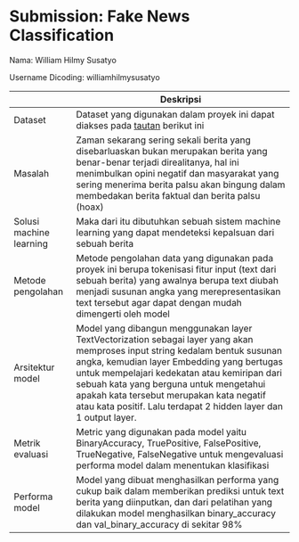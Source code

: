 # Submission: Fake News Classification

Nama: William Hilmy Susatyo

Username Dicoding: williamhilmysusatyo


| | Deskripsi |
| ----------- | ----------- |
| Dataset | Dataset yang digunakan dalam proyek ini dapat diakses pada [tautan](https://www.kaggle.com/datasets/clmentbisaillon/fake-and-real-news-dataset) berikut ini|
| Masalah | Zaman sekarang sering sekali berita yang disebarluaskan bukan merupakan berita yang benar-benar terjadi direalitanya, hal ini menimbulkan opini negatif dan masyarakat yang sering menerima berita palsu akan bingung dalam membedakan berita faktual dan berita palsu (hoax) |
| Solusi machine learning | Maka dari itu dibutuhkan sebuah sistem machine learning yang dapat mendeteksi kepalsuan dari sebuah berita |
| Metode pengolahan | Metode pengolahan data yang digunakan pada proyek ini berupa tokenisasi fitur input (text dari sebuah berita) yang awalnya berupa text diubah menjadi susunan angka yang merepresentasikan text tersebut agar dapat dengan mudah dimengerti oleh model |
| Arsitektur model | Model yang dibangun menggunakan layer TextVectorization sebagai layer yang akan memproses input string kedalam bentuk susunan angka, kemudian layer Embedding yang bertugas untuk mempelajari kedekatan atau kemiripan dari sebuah kata yang berguna untuk mengetahui apakah kata tersebut merupakan kata negatif atau kata positif. Lalu terdapat 2 hidden layer dan 1 output layer. |
| Metrik evaluasi | Metric yang digunakan pada model yaitu BinaryAccuracy, TruePositive, FalsePositive, TrueNegative, FalseNegative untuk mengevaluasi performa model dalam menentukan klasifikasi|
| Performa model | Model yang dibuat menghasilkan performa yang cukup baik dalam memberikan prediksi untuk text berita yang diinputkan, dan dari pelatihan yang dilakukan model menghasilkan binary_accuracy dan val_binary_accuracy di sekitar 98% |
